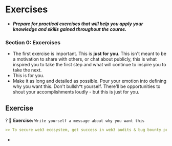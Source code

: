 # Exercises
- ***Prepare for practical exercises that will help you apply your knowledge and skills gained throughout the course.***

### Section 0: Excercises
- The first exercise is important. This is **just for you**. This isn't meant to be a motivation to share with others, or chat about publicly, this is what inspired you to take the first step and what will continue to inspire you to take the next.
- This is for you.
- Make it as long and detailed as possible. Pour your emotion into defining why you want this. Don't bullsh*t yourself. There'll be opportunities to shout your accomplishments loudly - but this is just for you.

## Exercise
? 🎯 **Exercise:** `Write yourself a message about why you want this`

```md
>> To secure web3 ecosystem, get success in web3 audits & bug bounty programs. Most importantly become a millionare hacker (whitehat) ❤️
```

- 